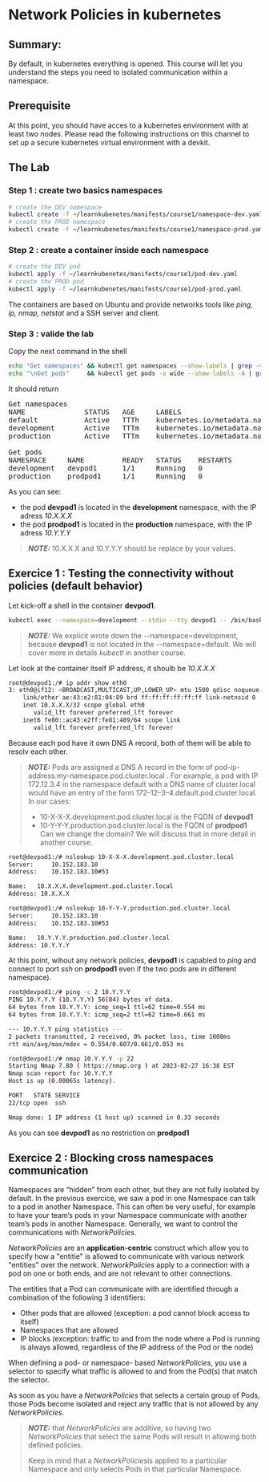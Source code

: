 # Network Policies in kubernetes

## Summary: 
By default, in kubernetes everything is opened. This course will let you understand the steps you need to isolated communication within a namespace.

## Prerequisite

At this point, you should have acces to a kubernetes environment with at least two nodes.
Please read the following instructions on this channel to set up a secure kubernetes virtual environment with a devkit.

## The Lab

### Step 1 : create two basics namespaces 

```bash
# create the DEV namespace
kubectl create -f ~/learnkubenetes/manifests/course1/namespace-dev.yaml
# create the PROD namespace
kubectl create -f ~/learnkubenetes/manifests/course1/namespace-prod.yaml
```

### Step 2 : create a container inside each namespace

```bash
# create the DEV pod
kubectl apply -f ~/learnkubenetes/manifests/course1/pod-dev.yaml
# create the PROD pod
kubectl apply -f ~/learnkubenetes/manifests/course1/pod-prod.yaml
```
The containers are based on Ubuntu and provide networks tools like *ping, ip, nmap, netstat* and a SSH server and client.

### Step 3 : valide the lab
Copy the next command in the shell
```bash
echo "Get namespaces" && kubectl get namespaces --show-labels | grep -v "^kube"  
echo "\nGet pods"     && kubectl get pods -o wide --show-labels -A | grep -v "^kube"
```

It should return
<pre>
Get namespaces
NAME              STATUS   AGE     LABELS
default           Active   TTTh    kubernetes.io/metadata.name=default
development       Active   TTTm    kubernetes.io/metadata.name=development,name=development
production        Active   TTTm    kubernetes.io/metadata.name=production,name=production

Get pods
NAMESPACE     NAME         READY   STATUS    RESTARTS        AGE     IP         NODE        NO...TES   LABELS
development   devpod1      1/1     Running   0               TTTm    10.X.X.X   FQDN-node1  ...        app=devpod1
production    prodpod1     1/1     Running   0               TTTm    10.Y.Y.Y   FQDN-node2  ...        app=prodpod1
</pre>

As you can see:
- the pod **devpod1** is located in the **development** namespace, with the IP adress *10.X.X.X*
- the pod **prodpod1** is located in the **production** namespace, with the IP adress *10.Y.Y.Y*

> **_NOTE:_**  10.X.X.X and 10.Y.Y.Y should be replace by your values. 

## Exercice 1 : Testing the connectivity without policies (default behavior)

Let kick-off a shell in the container **devpod1**. 

```bash
kubectl exec --namespace=development --stdin --tty devpod1 -- /bin/bash
```
> **_NOTE:_** We explicit wrote down the --namespace=development, because **devpod1** is not located in the --namespace=default. We will cover more in details *kubectl* in another course.

Let look at the container itself IP address, it shoulb be *10.X.X.X*

```bash
root@devpod1:/# ip addr show eth0
3: eth0@if12: <BROADCAST,MULTICAST,UP,LOWER_UP> mtu 1500 qdisc noqueue state UP group default 
    link/ether ae:43:e2:81:04:89 brd ff:ff:ff:ff:ff:ff link-netnsid 0
    inet 10.X.X.X/32 scope global eth0
       valid_lft forever preferred_lft forever
    inet6 fe80::ac43:e2ff:fe81:489/64 scope link 
       valid_lft forever preferred_lft forever
```
Because each pod have it own DNS A record, both of them will be able to resolv each other.

> **_NOTE:_**  Pods are assigned a DNS A record in the form of pod-ip-address.my-namespace.pod.cluster.local . For example, a pod with IP 172.12.3.4 in the namespace default with a DNS name of cluster.local would have an entry of the form 172–12–3–4.default.pod.cluster.local. In our cases:
> - 10-X-X-X.development.pod.cluster.local is the FQDN of **devpod1** 
> - 10-Y-Y-Y.production.pod.cluster.local is the FQDN of **prodpod1** 
> Can we change the domain? We will discuss that in more detail in another course.
```bash
root@devpod1:/# nslookup 10-X-X-X.development.pod.cluster.local
Server:		10.152.183.10
Address:	10.152.183.10#53

Name:	10.X.X.X.development.pod.cluster.local
Address: 10.X.X.X

root@devpod1:/# nslookup 10-Y-Y-Y.production.pod.cluster.local
Server:		10.152.183.10
Address:	10.152.183.10#53

Name:	10.Y.Y.Y.production.pod.cluster.local
Address: 10.Y.Y.Y
```

At this point, wihout any network policies, **devpod1** is capabled to *ping* and connect to port *ssh* on **prodpod1** even if the two pods are in different namespace).
```bash
root@devpod1:/# ping -c 2 10.Y.Y.Y
PING 10.Y.Y.Y (10.Y.Y.Y) 56(84) bytes of data.
64 bytes from 10.Y.Y.Y: icmp_seq=1 ttl=62 time=0.554 ms
64 bytes from 10.Y.Y.Y: icmp_seq=2 ttl=62 time=0.661 ms

--- 10.Y.Y.Y ping statistics ---
2 packets transmitted, 2 received, 0% packet loss, time 1008ms
rtt min/avg/max/mdev = 0.554/0.607/0.661/0.053 ms

root@devpod1:/# nmap 10.Y.Y.Y -p 22
Starting Nmap 7.80 ( https://nmap.org ) at 2023-02-27 16:38 EST
Nmap scan report for 10.Y.Y.Y
Host is up (0.00065s latency).

PORT   STATE SERVICE
22/tcp open  ssh

Nmap done: 1 IP address (1 host up) scanned in 0.33 seconds
```
As you can see **devpod1** as no restriction on **prodpod1**


## Exercice 2 : Blocking cross namespaces communication

Namespaces are “hidden” from each other, but they are not fully isolated by default. In the previous exercice, we saw  a pod in one Namespace can talk to a pod in another Namespace. This can often be very useful, for example to have your team’s pods in your Namespace communicate with another team’s pods in another Namespace. Generally, we want to control the communications with *NetworkPolicies*. 

*NetworkPolicies* are an **application-centric** construct which allow you to specify how a "entitie" is allowed to communicate with various network "entities" over the network. *NetworkPolicies* apply to a connection with a pod on one or both ends, and are not relevant to other connections.

The entities that a Pod can communicate with are identified through a combination of the following 3 identifiers:

- Other pods that are allowed (exception: a pod cannot block access to itself) 
- Namespaces that are allowed
- IP blocks (exception: traffic to and from the node where a Pod is running is always allowed, regardless of the IP address of the Pod or the node)

When defining a pod- or namespace- based *NetworkPolicies*, you use a selector to specify what traffic is allowed to and from the Pod(s) that match the selector.

As soon as you have a *NetworkPolicies* that selects a certain group of Pods, those Pods become isolated and reject any traffic that is not allowed by any *NetworkPolicies*.

> **_NOTE:_**  that *NetworkPolicies* are additive, so having two *NetworkPolicies* that select the same Pods will result in allowing both defined policies.
> 
> Keep in mind that a *NetworkPolicies*is applied to a particular Namespace and only selects Pods in that particular Namespace.